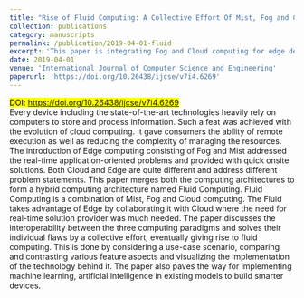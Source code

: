```yaml
---
title: "Rise of Fluid Computing: A Collective Effort Of Mist, Fog and Cloud"
collection: publications
category: manuscripts
permalink: /publication/2019-04-01-fluid
excerpt: 'This paper is integrating Fog and Cloud computing for edge devices and forming a hybrid computing architecture called Fluid computing.'
date: 2019-04-01
venue: 'International Journal of Computer Science and Engineering'
paperurl: 'https://doi.org/10.26438/ijcse/v7i4.6269'
---
```

<mark>DOI: <a href="https://doi.org/10.26438/ijcse/v7i4.6269">https://doi.org/10.26438/ijcse/v7i4.6269</a></mark>  
Every device including the state-of-the-art technologies heavily rely on computers to store and process information. Such a feat was achieved with the evolution of cloud computing. It gave consumers the ability of remote execution as well as reducing the complexity of managing the resources. The introduction of Edge computing consisting of Fog and Mist addressed the real-time application-oriented problems and provided with quick onsite solutions. Both Cloud and Edge are quite different and address different problem statements. This paper merges both the computing architectures to form a hybrid computing architecture named Fluid Computing. Fluid Computing is a combination of Mist, Fog and Cloud computing. The Fluid takes advantage of Edge by collaborating it with Cloud where the need for real-time solution provider was much needed. The paper discusses the interoperability between the three computing paradigms and solves their individual flaws by a collective effort, eventually giving rise to fluid computing. This is done by considering a use-case scenario, comparing and contrasting various feature aspects and visualizing the implementation of the technology behind it. The paper also paves the way for implementing machine learning, artificial intelligence in existing models to build smarter devices.
